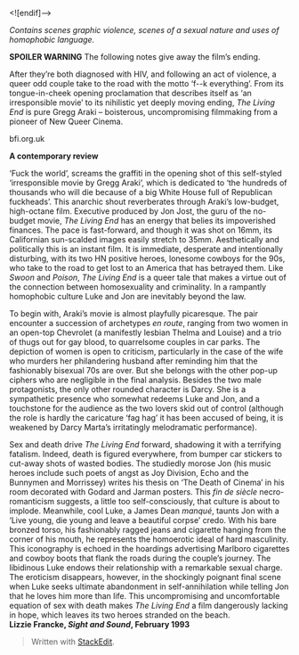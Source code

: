 

<![endif]-->

_Contains scenes graphic violence, scenes of a sexual nature and uses of homophobic language._

**SPOILER WARNING** The following notes give away the film’s ending.

After they’re both diagnosed with HIV, and following an act of violence, a queer odd couple take to the road with the motto ‘f--k everything’. From its tongue-in-cheek opening proclamation that describes itself as ‘an irresponsible movie’ to its nihilistic yet deeply moving ending, _The Living End_ is pure Gregg Araki – boisterous, uncompromising filmmaking from a pioneer of New Queer Cinema.

bfi.org.uk

**A contemporary review**

‘Fuck the world’, screams the graffiti in the opening shot of this self-styled ‘irresponsible movie by Gregg Araki’, which is dedicated to ‘the hundreds of thousands who will die because of a big White House full of Republican fuckheads’. This anarchic shout reverberates through Araki’s low-budget, high-octane film. Executive produced by Jon Jost, the guru of the no-budget movie, _The Living End_ has an energy that belies its impoverished finances. The pace is fast-forward, and though it was shot on 16mm, its Californian sun-scalded images easily stretch to 35mm. Aesthetically and politically this is an instant film. It is immediate, desperate and intentionally disturbing, with its two HN positive heroes, lonesome cowboys for the 90s, who take to the road to get lost to an America that has betrayed them. Like _Swoon_ and _Poison_, _The Living End_ is a queer tale that makes a virtue out of the connection between homosexuality and criminality. In a rampantly homophobic culture Luke and Jon are inevitably beyond the law.

To begin with, Araki’s movie is almost playfully picaresque. The pair encounter a succession of archetypes _en route_, ranging from two women in an open-top Chevrolet (a manifestly lesbian Thelma and Louise) and a trio of thugs out for gay blood, to quarrelsome couples in car parks. The depiction of women is open to criticism, particularly in the case of the wife who murders her philandering husband after reminding him that the fashionably bisexual 70s are over. But she belongs with the other pop-up ciphers who are negligible in the final analysis. Besides the two male protagonists, the only other rounded character is Darcy. She is a sympathetic presence who somewhat redeems Luke and Jon, and a touchstone for the audience as the two lovers skid out of control (although the role is hardly the caricature ‘fag hag’ it has been accused of being, it is weakened by Darcy Marta’s irritatingly melodramatic performance).

Sex and death drive _The Living End_ forward, shadowing it with a terrifying fatalism. Indeed, death is figured everywhere, from bumper car stickers to cut-away shots of wasted bodies. The studiedly morose Jon (his music heroes include such poets of angst as Joy Division, Echo and the Bunnymen and Morrissey) writes his thesis on ‘The Death of Cinema’ in his room decorated with Godard and Jarman posters. This _fin de siècle_ necro-romanticism suggests, a little too self-consciously, that culture is about to implode. Meanwhile, cool Luke, a James Dean _manqué_, taunts Jon with a ‘Live young, die young and leave a beautiful corpse’ credo. With his bare bronzed torso, his fashionably ragged jeans and cigarette hanging from the corner of his mouth, he represents the homoerotic ideal of hard masculinity. This iconography is echoed in the hoardings advertising Marlboro cigarettes and cowboy boots that flank the roads during the couple’s journey. The libidinous Luke endows their relationship with a remarkable sexual charge. The eroticism disappears, however, in the shockingly poignant final scene when Luke seeks ultimate abandonment in self-annihilation while telling Jon that he loves him more than life. This uncompromising and uncomfortable equation of sex with death makes _The Living End_ a film dangerously lacking in hope, which leaves its two heroes stranded on the beach.  
**Lizzie Francke, _Sight and Sound_, February 1993**
> Written with [StackEdit](https://stackedit.io/).
<!--stackedit_data:
eyJoaXN0b3J5IjpbMTk1NTk2ODksMTQwODE0MjQ3N119
-->